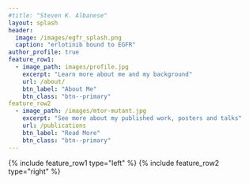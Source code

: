 ```yaml
---
#title: "Steven K. Albanese"
layout: splash
header:
  image: /images/egfr_splash.png
  caption: "erlotinib bound to EGFR"
author_profile: true
feature_row1:
  - image_path: images/profile.jpg
    excerpt: "Learn more about me and my background"
    url: /about/
    btn_label: "About Me"
    btn_class: "btn--primary"
feature_row2
  - image_path: /images/mtor-mutant.jpg
    excerpt: "See more about my published work, posters and talks"
    url: /publications
    btn_label: "Read More"
    btn_class: "btn--primary"
--- 
```


{% include feature_row1 type="left" %}
{% include feature_row2 type="right" %}